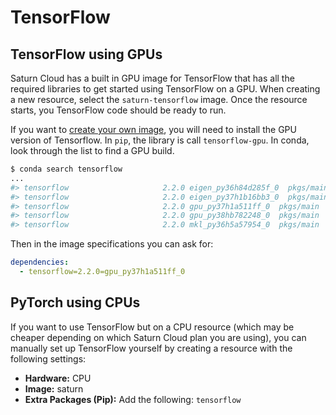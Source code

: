 # TensorFlow

## TensorFlow using GPUs

Saturn Cloud has a built in GPU image for TensorFlow that has all the required libraries to get started using TensorFlow on a GPU. When creating a new resource, select the `saturn-tensorflow` image. Once the resource starts, you TensorFlow code should be ready to run.

If you want to [create your own image](<docs/Using Saturn Cloud/manage images/build-images/create-images.md>), you will need to install the GPU version of Tensorflow. In `pip`, the library is call `tensorflow-gpu`. In conda, look through the list to find a GPU build.

```bash
$ conda search tensorflow
...
#> tensorflow                     2.2.0 eigen_py36h84d285f_0  pkgs/main
#> tensorflow                     2.2.0 eigen_py37h1b16bb3_0  pkgs/main
#> tensorflow                     2.2.0 gpu_py37h1a511ff_0  pkgs/main
#> tensorflow                     2.2.0 gpu_py38hb782248_0  pkgs/main
#> tensorflow                     2.2.0 mkl_py36h5a57954_0  pkgs/main
```

Then in the image specifications you can ask for:

```yml
dependencies:
  - tensorflow=2.2.0=gpu_py37h1a511ff_0
```

## PyTorch using CPUs

If you want to use TensorFlow but on a CPU resource (which may be cheaper depending on which Saturn Cloud plan you are using), you can manually set up TensorFlow yourself by creating a resource with the following settings:

* **Hardware:** CPU
* **Image:** saturn
* **Extra Packages (Pip):** Add the following: `tensorflow`